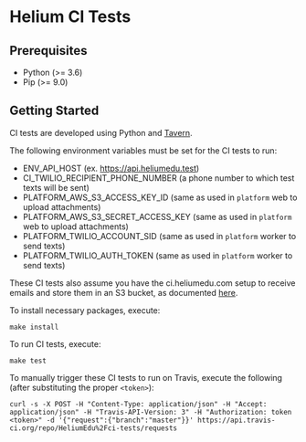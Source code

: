 # Helium CI Tests

## Prerequisites

* Python (>= 3.6)
* Pip (>= 9.0)

## Getting Started
CI tests are developed using Python and [Tavern](https://taverntesting.github.io/).

The following environment variables must be set for the CI tests to run:

* ENV_API_HOST (ex. https://api.heliumedu.test)
* CI_TWILIO_RECIPIENT_PHONE_NUMBER (a phone number to which test texts will be sent)
* PLATFORM_AWS_S3_ACCESS_KEY_ID (same as used in `platform` web to upload attachments)
* PLATFORM_AWS_S3_SECRET_ACCESS_KEY (same as used in `platform` web to upload attachments)
* PLATFORM_TWILIO_ACCOUNT_SID (same as used in `platform` worker to send texts)
* PLATFORM_TWILIO_AUTH_TOKEN (same as used in `platform` worker to send texts)

These CI tests also assume you have the ci.heliumedu.com setup to receive emails and store them in an S3 bucket, as
documented [here](https://docs.aws.amazon.com/ses/latest/DeveloperGuide/receiving-email-getting-started.html).

To install necessary packages, execute:

```
make install
```

To run CI tests, execute:

```
make test
```

To manually trigger these CI tests to run on Travis, execute the following (after substituting the proper `<token>`):

```
curl -s -X POST -H "Content-Type: application/json" -H "Accept: application/json" -H "Travis-API-Version: 3" -H "Authorization: token <token>" -d '{"request":{"branch":"master"}}' https://api.travis-ci.org/repo/HeliumEdu%2Fci-tests/requests
```
